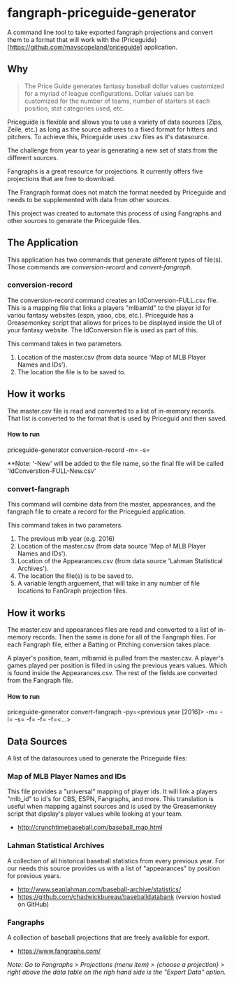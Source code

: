 # fangraph-priceguide-generator
A command line tool to take exported fangraph projections and convert them to a format that will work with the (Priceguide)[https://github.com/mayscopeland/priceguide] application.

## Why
> The Price Guide generates fantasy baseball dollar values customized for a myriad of league configurations. Dollar values can be customized for the number of teams, number of starters at each position, stat categories used, etc.

Priceguide is flexible and allows you to use a variety of data sources (Zips, Zeile, etc.) as long as the source adheres to a fixed format for hitters and pitchers. To achieve this, Priceguide uses .csv files as it's datasource. 

The challenge from year to year is generating a new set of stats from the different sources.

Fangraphs is a great resource for projections. It currently offers five projections that are free to download.

The Frangraph format does not match the format needed by Priceguide and needs to be supplemented with data from other sources. 

This project was created to automate this process of using Fangraphs and other sources to generate the Priceguide files. 

## The Application
This application has two commands that generate different types of file(s). Those commands are *conversion-record* and *convert-fangraph*. 

### conversion-record
The conversion-record command creates an IdConversion-FULL.csv file. This is a mapping file that links a players "mlbamId" to the player id for variou fantasy websites (espn, yaoo, cbs, etc.). Priceguide has a Greasemonkey script that allows for prices to be displayed inside the UI of your fantasy website. The IdConversion file is used as part of this.

This command takes in two parameters.
1. Location of the master.csv (from data source 'Map of MLB Player Names and IDs').
1. The location the file is to be saved to.

## How it works
The master.csv file is read and converted to a list of in-memory records. That list is converted to the format that is used by Priceguid and then saved.

#### How to run
priceguide-generator conversion-record -m=<location of master.csv> -s=<output directory>

**Note: '-New' will be added to the file name, so the final file will be called 'IdConverstion-FULL-New.csv'

### convert-fangraph
This command will combine data from the master, appearances, and the fangraph file to create a record for the Priceguied application.

This command takes in two parameters.
1. The previous mlb year (e.g. 2016)
1. Location of the master.csv (from data source 'Map of MLB Player Names and IDs').
1. Location of the Appearances.csv (from data source 'Lahman Statistical Archives').
1. The location the file(s) is to be saved to.
1. A variable length arguement, that will take in any number of file locations to FanGraph projection files.

## How it works
The master.csv and appearances files are read and converted to a list of in-memory records. Then the same is done for all of the Fangraph files. For each Fangraph file, either a Batting or Pitching conversion takes place. 

A player's position, team, mlbamid is pulled from the master.csv.
A player's games played per position is filled in using the previous years values. Which is found inside the Appearances.csv. 
The rest of the fields are converted from the Fangraph file.

#### How to run
priceguide-generator convert-fangraph 
                -py=<previous year [2016]> 
                -m=<location of master.csv>
                -l=<location of Lahman Appearances.csv>
                -s=<output directory>
                -f=<location of fangraphs projection file>
                -f=<location of another fangraphs projection file>
                -f=<...>

## Data Sources
A list of the datasources used to generate the Priceguide files:

### Map of MLB Player Names and IDs
This file provides a "universal" mapping of player ids. It will link a players "mlb_id" to id's for CBS, ESPN, Fangraphs, and more. This translation is useful when mapping against sources and is used by the Greasemonkey script that dipslay's player values while looking at your team.

* http://crunchtimebaseball.com/baseball_map.html


### Lahman Statistical Archives
A collection of all historical baseball statistics from every previous year. For our needs this source provides us with a list of "appearances" by position for previous years.

* http://www.seanlahman.com/baseball-archive/statistics/
* https://github.com/chadwickbureau/baseballdatabank (version hosted on GitHub)


### Fangraphs
A collection of baseball projections that are freely available for export.  

* https://www.fangraphs.com/

*Note: Go to Fangraphs > Projections (menu item) > {choose a projection} > right above the data table on the righ hand side is the "Export Data" option.*